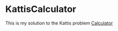 # KattisCalculator
This is my solution to the Kattis problem [Calculator](https://open.kattis.com/problems/calculator)
